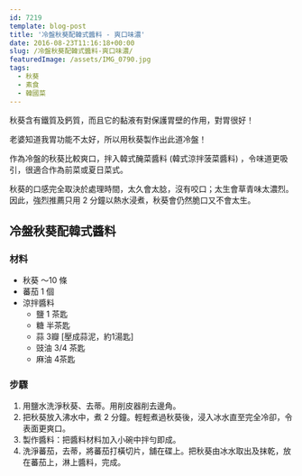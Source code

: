 ```yaml
---
id: 7219
template: blog-post
title: '冷盤秋葵配韓式醬料 - 爽口味濃'
date: 2016-08-23T11:16:18+00:00
slug: /冷盤秋葵配韓式醬料-爽口味濃/
featuredImage: /assets/IMG_0790.jpg
tags:
  - 秋葵
  - 素食
  - 韓國菜
---
```


秋葵含有鐵質及鈣質，而且它的黏液有對保護胃壁的作用，對胃很好！

老婆知道我胃功能不太好，所以用秋葵製作出此道冷盤！

作為冷盤的秋葵比較爽口，拌入韓式醃菜醬料 (韓式涼拌菠菜醬料) ，令味道更吸引，很適合作為前菜或夏日菜式。

<!--more-->

秋葵的口感完全取決於處理時間，太久會太腍，沒有咬口；太生會草青味太濃烈。因此，強烈推薦只用 2 分鐘以熱水浸煮，秋葵會仍然脆口又不會太生。

## 冷盤秋葵配韓式醬料

### 材料

* 秋葵 ～10 條
* 蕃茄 1 個
* 涼拌醬料 
  * 鹽 1 茶匙
  * 糖 半茶匙
  * 蒜 3瓣 [壓成蒜泥，約1湯匙]
  * 豉油 3/4 茶匙
  * 麻油 4茶匙

### 步驟

  1. 用鹽水洗淨秋葵、去蒂。用削皮器削去邊角。
  2. 把秋葵放入沸水中，煮 2 分鐘。輕輕煮過秋葵後，浸入冰水直至完全冷卻，令表面更爽口。
  3. 製作醬料：把醬料材料加入小碗中拌勻即成。
  4. 洗淨蕃茄，去蒂，將蕃茄打橫切片，舖在碟上。把秋葵由冰水取出及抹乾，放在蕃茄上，淋上醬料，完成。
